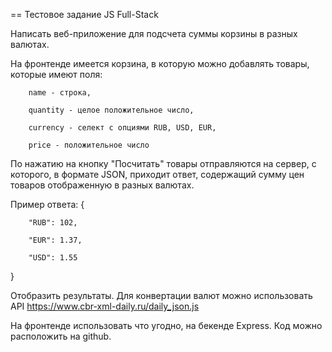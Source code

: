  
== Тестовое задание JS Full-Stack

Написать веб-приложение для подсчета суммы корзины в разных валютах.

На фронтенде имеется корзина, в которую можно добавлять товары, которые имеют поля:

        name - строка,

        quantity - целое положительное число,

        currency - селект с опциями RUB, USD, EUR,

        price - положительное число


По нажатию на кнопку "Посчитать" товары отправляются на сервер, с которого, в формате JSON, приходит ответ, содержащий сумму цен товаров отображенную в разных валютах.

Пример ответа: {

        "RUB": 102,

        "EUR": 1.37,

        "USD": 1.55

}


Отобразить результаты. Для конвертации валют можно использовать API https://www.cbr-xml-daily.ru/daily_json.js

На фронтенде использовать что угодно, на бекенде Express. Код можно расположить на github.